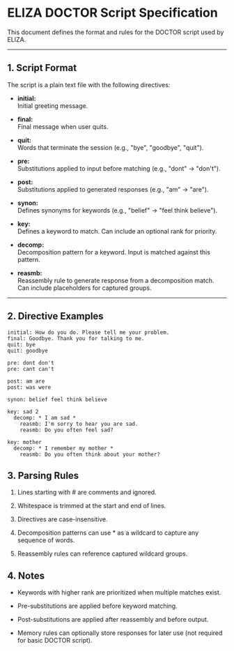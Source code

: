 # ELIZA DOCTOR Script Specification

This document defines the format and rules for the DOCTOR script used by ELIZA.

---

## 1. Script Format

The script is a plain text file with the following directives:

- **initial:**  
  Initial greeting message.

- **final:**  
  Final message when user quits.

- **quit:**  
  Words that terminate the session (e.g., "bye", "goodbye", "quit").

- **pre:**  
  Substitutions applied to input before matching (e.g., "dont" → "don't").

- **post:**  
  Substitutions applied to generated responses (e.g., "am" → "are").

- **synon:**  
  Defines synonyms for keywords (e.g., "belief" → "feel think believe").

- **key:**  
  Defines a keyword to match. Can include an optional rank for priority.

- **decomp:**  
  Decomposition pattern for a keyword. Input is matched against this pattern.

- **reasmb:**  
  Reassembly rule to generate response from a decomposition match. Can include placeholders for captured groups.

---

## 2. Directive Examples

```text
initial: How do you do. Please tell me your problem.
final: Goodbye. Thank you for talking to me.
quit: bye
quit: goodbye

pre: dont don't
pre: cant can't

post: am are
post: was were

synon: belief feel think believe

key: sad 2
  decomp: * I am sad *
    reasmb: I'm sorry to hear you are sad.
    reasmb: Do you often feel sad?

key: mother
  decomp: * I remember my mother *
    reasmb: Do you often think about your mother?
```

## 3. Parsing Rules

1. Lines starting with # are comments and ignored.

2. Whitespace is trimmed at the start and end of lines.

3. Directives are case-insensitive.

4. Decomposition patterns can use \* as a wildcard to capture any sequence of words.

5. Reassembly rules can reference captured wildcard groups.

## 4. Notes

- Keywords with higher rank are prioritized when multiple matches exist.

- Pre-substitutions are applied before keyword matching.

- Post-substitutions are applied after reassembly and before output.

- Memory rules can optionally store responses for later use (not required for basic DOCTOR script).
